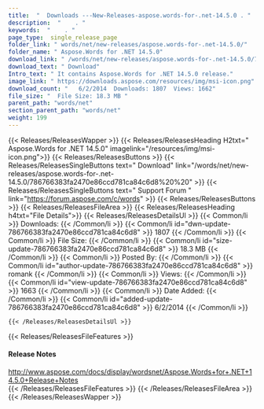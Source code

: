 ```yaml
---
title:  "  Downloads ---New-Releases-aspose.words-for-.net-14.5.0 . " 
description:  "    . " 
keywords:  "    . " 
page_type:  single_release_page
folder_link: " words/net/new-releases/aspose.words-for-.net-14.5.0/"
folder_name: " Aspose.Words for .NET 14.5.0"
download_link: " /words/net/new-releases/aspose.words-for-.net-14.5.0/786766383fa2470e86ccd781ca84c6d8"
download_text: " Download"
Intro_text: " It contains Aspose.Words for .NET 14.5.0 release."
image_link: " https://downloads.aspose.com/resources/img/msi-icon.png"
download_count: "   6/2/2014  Downloads: 1807  Views: 1662"
file_size: "  File Size: 18.3 MB "
parent_path: "words/net"
section_parent_path: "words/net"
weight: 199 
---
```


{{< Releases/ReleasesWapper >}}
  {{< Releases/ReleasesHeading H2txt=" Aspose.Words for .NET 14.5.0" imagelink="/resources/img/msi-icon.png">}}
  {{< Releases/ReleasesButtons >}}
    {{< Releases/ReleasesSingleButtons text=" Download" link="/words/net/new-releases/aspose.words-for-.net-14.5.0/786766383fa2470e86ccd781ca84c6d8%20%20" >}}
    {{< Releases/ReleasesSingleButtons text=" Support Forum " link="https://forum.aspose.com/c/words" >}}
  {{< Releases/ReleasesButtons >}}
  {{< Releases/ReleasesFileArea >}}
    {{< Releases/ReleasesHeading h4txt="File Details">}}
    {{< Releases/ReleasesDetailsUl >}}
            {{< Common/li  >}} Downloads: {{< /Common/li >}} 
      {{< Common/li id="dwn-update-786766383fa2470e86ccd781ca84c6d8" >}} 1807 {{< /Common/li >}} 
      {{< Common/li  >}} File Size: {{< /Common/li >}} 
      {{< Common/li id="size-update-786766383fa2470e86ccd781ca84c6d8" >}} 18.3 MB {{< /Common/li >}} 
      {{< Common/li  >}} Posted By: {{< /Common/li >}} 
      {{< Common/li id="author-update-786766383fa2470e86ccd781ca84c6d8" >}} romank {{< /Common/li >}} 
      {{< Common/li  >}} Views: {{< /Common/li >}} 
      {{< Common/li id="view-update-786766383fa2470e86ccd781ca84c6d8" >}} 1663 {{< /Common/li >}} 
      {{< Common/li  >}} Date Added: {{< /Common/li >}} 
      {{< Common/li id="added-update-786766383fa2470e86ccd781ca84c6d8" >}} 6/2/2014 {{< /Common/li >}} 

    {{< /Releases/ReleasesDetailsUl >}}

  {{< Releases/ReleasesFileFeatures >}}
      <h4>Release Notes</h4><div><a href="http://www.aspose.com/docs/display/wordsnet/Aspose.Words+for+.NET+14.5.0+Release+Notes">http://www.aspose.com/docs/display/wordsnet/Aspose.Words+for+.NET+14.5.0+Release+Notes</a></div>
  {{< /Releases/ReleasesFileFeatures >}}
 {{< /Releases/ReleasesFileArea >}}
{{< /Releases/ReleasesWapper >}}


